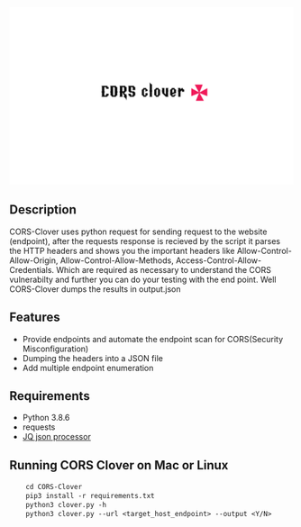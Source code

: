 ![CORS Clover](Assets/CORS-Clover.png)

## Description 
CORS-Clover uses python request for sending request to the website (endpoint), after the requests response is recieved by the script it parses the HTTP headers and shows you the important headers like
Allow-Control-Allow-Origin, Allow-Control-Allow-Methods, Access-Control-Allow-Credentials. Which are required as necessary to understand the CORS vulnerabilty and further you can do your testing with the end point. Well CORS-Clover dumps the results in output.json  

## Features
 
- Provide endpoints and automate the endpoint scan for CORS(Security Misconfiguration)
- Dumping the headers into a JSON file 
- Add multiple endpoint enumeration 

## Requirements
- Python 3.8.6  
- requests 
- [JQ json processor](https://stedolan.github.io/jq/)

## Running CORS Clover on Mac or Linux

``` git clone https://github.com/DexterLex98/CORS-Clover.git
    cd CORS-Clover
    pip3 install -r requirements.txt
    python3 clover.py -h 
    python3 clover.py --url <target_host_endpoint> --output <Y/N>
```
